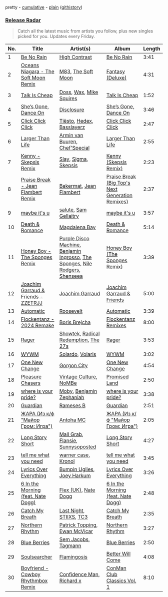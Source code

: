 pretty - [cumulative](/playlists/cumulative/Release%20Radar.md) - [plain](/playlists/plain/37i9dQZEVXbsudmxBFKW7G) ([githistory](https://github.githistory.xyz/vitokorn/spotify-playlist-archive/blob/master/playlists/plain/37i9dQZEVXbsudmxBFKW7G))
### [Release Radar](https://open.spotify.com/playlist/37i9dQZEVXbsudmxBFKW7G)

> Catch all the latest music from artists you follow, plus new singles picked for you. Updates every Friday.

| No. | Title | Artist(s) | Album | Length |
|---|---|---|---|---|
| 1 | [Be No Rain](https://open.spotify.com/track/13GXo8z2wqy2B4MqDkuXiu) | [High Contrast](https://open.spotify.com/artist/0bxHci3JIhhKA53n8rH3tT) | [Be No Rain](https://open.spotify.com/album/3ZC0mjUMcd88fvqq8jnJQv) | 3:41 |
| 2 | [Oceans Niagara - The Soft Moon Remix](https://open.spotify.com/track/6pHfSd0TcZJgPSzhRygwW5) | [M83](https://open.spotify.com/artist/63MQldklfxkjYDoUE4Tppz), [The Soft Moon](https://open.spotify.com/artist/40HeNm05FEAxGx8gUOV4my) | [Fantasy (Deluxe)](https://open.spotify.com/album/6ITKFwyXdI2S8JKsWPfJtq) | 4:31 |
| 3 | [Talk Is Cheap](https://open.spotify.com/track/5VoKHZaGCkkbnSvwM0plA9) | [Doss](https://open.spotify.com/artist/1uq28uGTtw8EiOJbXR64qf), [Wax](https://open.spotify.com/artist/36kzCQhGfJzrLuZzrHweNV), [Mike Squires](https://open.spotify.com/artist/59Q1RHoClIRbIUlf29cFsY) | [Talk Is Cheap](https://open.spotify.com/album/6CU3JMOQpcV38Wi2ajZZZE) | 1:52 |
| 4 | [She’s Gone, Dance On](https://open.spotify.com/track/29I9dv9Nq704w0Oc5yFGsR) | [Disclosure](https://open.spotify.com/artist/6nS5roXSAGhTGr34W6n7Et) | [She’s Gone, Dance On](https://open.spotify.com/album/4klc9KJJVpA7fwJJT1duGq) | 3:46 |
| 5 | [Click Click Click](https://open.spotify.com/track/5E1XI3JnHOoSEcY2hYnbhj) | [Tiësto](https://open.spotify.com/artist/2o5jDhtHVPhrJdv3cEQ99Z), [Hedex](https://open.spotify.com/artist/22I9QWygJ2IfxR855VsA3t), [Basslayerz](https://open.spotify.com/artist/3jBkpEV3zrHLO6r2iKZeew) | [Click Click Click](https://open.spotify.com/album/5Zvp6MgsmxCHWNB4G7WbVl) | 2:47 |
| 6 | [Larger Than Life](https://open.spotify.com/track/3yFBafYy3cGudBvolHd6oF) | [Armin van Buuren](https://open.spotify.com/artist/0SfsnGyD8FpIN4U4WCkBZ5), [Chef'Special](https://open.spotify.com/artist/7IiSLreTg1of8dDwxwiPw3) | [Larger Than Life](https://open.spotify.com/album/3f0XtfT59o0aBvKTetArtD) | 2:55 |
| 7 | [Kenny - Skepsis Remix](https://open.spotify.com/track/4urfMzPz8HFICEzYIw3cku) | [Slay](https://open.spotify.com/artist/3mJPM3drRUdlDVXcc3tA0M), [Sigma](https://open.spotify.com/artist/01pKrlgPJhm5dB4lneYAqS), [Skepsis](https://open.spotify.com/artist/6DnQYUjtYusK9QJts9HqSC) | [Kenny (Skepsis Remix)](https://open.spotify.com/album/6DBc9iP5fGOhRMWgH1qwDa) | 2:23 |
| 8 | [Praise Break - Jean Flambert Remix](https://open.spotify.com/track/0sUvo0PiZX94Yns5H0ha3g) | [Bakermat](https://open.spotify.com/artist/3MyFDtqB80WZvbtCZRsekM), [Jean Flambert](https://open.spotify.com/artist/5HxdXg5H2sVQtBvChbLetX) | [Praise Break (Big Top's Next Generation Remixes)](https://open.spotify.com/album/5A0wG2I6TNDZAD14pwVRbL) | 2:37 |
| 9 | [maybe it's u](https://open.spotify.com/track/2K0onXEr9iCUSYonEf0Bl4) | [salute](https://open.spotify.com/artist/1np8xozf7ATJZDi9JX8Dx5), [Sam Gellaitry](https://open.spotify.com/artist/07UJz804RJxqNvxFXC3h9H) | [maybe it's u](https://open.spotify.com/album/5tDwbRikZ6n4A1EN2fJPHZ) | 3:57 |
| 10 | [Death & Romance](https://open.spotify.com/track/5jnlJbBK53L6Nd3ox8T0ot) | [Magdalena Bay](https://open.spotify.com/artist/1oPRcJUkloHaRLYx0olBLJ) | [Death & Romance](https://open.spotify.com/album/51g8P7ai5xyj970iIdmMFz) | 5:14 |
| 11 | [Honey Boy - The Sponges Remix](https://open.spotify.com/track/4mArUbxKFP5k9v9Cc7dtIg) | [Purple Disco Machine](https://open.spotify.com/artist/2WBJQGf1bT1kxuoqziH5g4), [Benjamin Ingrosso](https://open.spotify.com/artist/7jEEE187pVG6InOxn03oA5), [The Sponges](https://open.spotify.com/artist/3cj6O7NrjS5l0CVo8LhpV1), [Nile Rodgers](https://open.spotify.com/artist/3yDIp0kaq9EFKe07X1X2rz), [Shenseea](https://open.spotify.com/artist/1OFOShsIbhy1l5x73yuVyB) | [Honey Boy (The Sponges Remix)](https://open.spotify.com/album/4pzU64aVeYuM1eZkG1iYgn) | 3:39 |
| 12 | [Joachim Garraud & Friends - ZZETRJJ](https://open.spotify.com/track/4sGqTbGrUUBzJdw50ubhIn) | [Joachim Garraud](https://open.spotify.com/artist/4EhiIwwMPecLznwn87sRw2) | [Joachim Garraud & Friends](https://open.spotify.com/album/2S1P5VCIHWNYYktyQV2E2C) | 5:00 |
| 13 | [Automatic](https://open.spotify.com/track/4SNHeDCR40LwXL16BfzmpX) | [Roosevelt](https://open.spotify.com/artist/4AQrqVz6BYwy29iMxcGtx7) | [Automatic](https://open.spotify.com/album/5vADgMWFWWTBPwexXjBEAi) | 3:39 |
| 14 | [Flockentanz - 2024 Remake](https://open.spotify.com/track/07iPWNVMyNWK9LF5tT6LWO) | [Boris Brejcha](https://open.spotify.com/artist/6caPJFLv1wesmM7gwK1ACy) | [Flockentanz Remixes](https://open.spotify.com/album/3yF9V62Qh45yKNX416mef3) | 8:00 |
| 15 | [Rager](https://open.spotify.com/track/1xkNsVlXC0LOyyqpW6jyDB) | [Showtek](https://open.spotify.com/artist/3gk0OYeLFWYupGFRHqLSR7), [Radical Redemption](https://open.spotify.com/artist/3Ij56hbjOTHq8RgutQwfxC), [The 27s](https://open.spotify.com/artist/5oJ5fRZBMNnC1CqKM8IsGM) | [Rager](https://open.spotify.com/album/0pIa52l90Ko7TIkrGCpyvN) | 3:53 |
| 16 | [WYWM](https://open.spotify.com/track/0nzjCmmKJy482Y2UuP4kmO) | [Solardo](https://open.spotify.com/artist/0oO1IaDOBSeI96HbnCa5pZ), [Volaris](https://open.spotify.com/artist/1gitvozvRIt6HisVREf3Hy) | [WYWM](https://open.spotify.com/album/7dlDUnpMkjGLZSxGWrZhbz) | 3:02 |
| 17 | [One New Change](https://open.spotify.com/track/7bjxZNe02r6XodrKONHGMC) | [Gorgon City](https://open.spotify.com/artist/4VNQWV2y1E97Eqo2D5UTjx) | [One New Change](https://open.spotify.com/album/5vzdtotzfVdbgrOFFEBj6O) | 4:54 |
| 18 | [Pleasure Chasers](https://open.spotify.com/track/6pf5Yqg1zSbsxHaLBf49BP) | [Vintage Culture](https://open.spotify.com/artist/28uJnu5EsrGml2tBd7y8ts), [NoMBe](https://open.spotify.com/artist/5Lhxlge1CR1DrgDAje8Qaw) | [Promised Land](https://open.spotify.com/album/0uj28c7dMMgO59Jzx84bSE) | 2:50 |
| 19 | [where is your pride?](https://open.spotify.com/track/5H8f92czIxzvXko1n7toHZ) | [Moby](https://open.spotify.com/artist/3OsRAKCvk37zwYcnzRf5XF), [Benjamin Zephaniah](https://open.spotify.com/artist/43Y2qDsaehzl7U9s2RtFX6) | [where is your pride?](https://open.spotify.com/album/2gC9Z5MHfmUkW2e3uHw56f) | 3:38 |
| 20 | [Guardian](https://open.spotify.com/track/1niB9TgKdWXdRqG42Os0M1) | [Rameses B](https://open.spotify.com/artist/06EfEcjc0vdvI6VNL0soIO) | [Guardian](https://open.spotify.com/album/2I8B2aECPbbJXtmCmZafXV) | 2:51 |
| 21 | [ЖАРА (Из к/ф "Майор Гром: Игра")](https://open.spotify.com/track/7xWVSp8uxBBBmo9zJsSZxv) | [Antoha MC](https://open.spotify.com/artist/6OqmKFaRcw0f23m5PQ9CrL) | [ЖАРА (Из к/ф "Майор Гром: Игра")](https://open.spotify.com/album/3hdASvVxu06Z41uSSObH3a) | 2:05 |
| 22 | [Long Story Short](https://open.spotify.com/track/3CUqLwmzODoWGFOTqNxk0m) | [Mall Grab](https://open.spotify.com/artist/7yF6JnFPDzgml2Ytkyl5D7), [Flansie](https://open.spotify.com/artist/2BArfYNHUsUFaABc7WzoSI), [Sunnysoposted](https://open.spotify.com/artist/0U3uMh2JMp81V2hup0bJdt) | [Long Story Short](https://open.spotify.com/album/40v4KvGFgKSqukX8Ah7r7a) | 4:27 |
| 23 | [tell me what you need](https://open.spotify.com/track/4HLr5xPnHuS0WkqLwukxzU) | [warner case](https://open.spotify.com/artist/106OuakzOxxbXTuigEEf01), [Kronol](https://open.spotify.com/artist/13Bm2FdMEKw4x8BJXCL1MI) | [tell me what you need](https://open.spotify.com/album/3xqC9HrPLBSQ920GRaqlit) | 3:45 |
| 24 | [Lyrics Over Everything](https://open.spotify.com/track/0bMyuvNOVCXvRA4ePDKgnR) | [Bumpin Uglies](https://open.spotify.com/artist/2q0PlZJNGryR467EUNmWn7), [Joey Harkum](https://open.spotify.com/artist/72SpvqbeEYsAqZddWryI0m) | [Lyrics Over Everything](https://open.spotify.com/album/7gM4CRNo8rsvePfPTzuCDd) | 3:26 |
| 25 | [6 In the Morning (feat. Nate Dogg)](https://open.spotify.com/track/4hGLX2kT2Ayrw0Uh2oQp0J) | [Flex (UK)](https://open.spotify.com/artist/2ed1paa4TCZ0C8aLk5xalM), [Nate Dogg](https://open.spotify.com/artist/1Oa0bMld0A3u5OTYfMzp5h) | [6 In the Morning (feat. Nate Dogg)](https://open.spotify.com/album/1UYXqmZmTj9HA98fJpEwTs) | 2:48 |
| 26 | [Catch My Breath](https://open.spotify.com/track/428JKTCwBLMmH4awjflZdB) | [Last Night](https://open.spotify.com/artist/166zS8Wzsn7smxaBSQvlXs), [STIIXS](https://open.spotify.com/artist/4sbRNKvoOiBIGwvN8AEhX8), [TC3](https://open.spotify.com/artist/3KqgDu9B4IoPir17XBrb4M) | [Catch My Breath](https://open.spotify.com/album/5jUwQw1xebwhlXWaV3TLhx) | 2:35 |
| 27 | [Northern Rhythm](https://open.spotify.com/track/2IgNL5Q4nA3bBENrY8FKKK) | [Patrick Topping](https://open.spotify.com/artist/7yRimuQSC5Ks3T2Ts0iyZa), [Ewan McVicar](https://open.spotify.com/artist/4d2NUjh9ZrzG1ZZdhpSDKH) | [Northern Rhythm](https://open.spotify.com/album/2YXgma0zulEI2l8BGlfCZe) | 3:27 |
| 28 | [Blue Berries](https://open.spotify.com/track/7M4GUQ0CZU5A9CO2hkadG4) | [Sem Jacobs](https://open.spotify.com/artist/4IDxbXfz5yMK7OGD4sdRjt), [Tagmann](https://open.spotify.com/artist/12mvXbSB0GrbiXeqbh2Is7) | [Blue Berries](https://open.spotify.com/album/5rYaOhuUSKY1APLQ131QWN) | 2:50 |
| 29 | [Soulsearcher](https://open.spotify.com/track/0ygPVwsl15vlyfAJNE28mj) | [Flamingosis](https://open.spotify.com/artist/75cW8FFekyCjj0mfZM1Gfb) | [Better Will Come](https://open.spotify.com/album/1L01NCxCJxNFuL7OgyuvOv) | 4:08 |
| 30 | [Boyfriend - Cowboy Rhythmbox Remix](https://open.spotify.com/track/3T7lNCCm4TFWFxK5LeWahM) | [Confidence Man](https://open.spotify.com/artist/0RwXnFrEoI8tltFvYpJgP6), [Richard x](https://open.spotify.com/artist/1U3sbewNFRq4oyhUWZinMi) | [ConMan Club Classics Vol. 1](https://open.spotify.com/album/3URaKM9hXo8zjpf0Fcbuh2) | 8:10 |